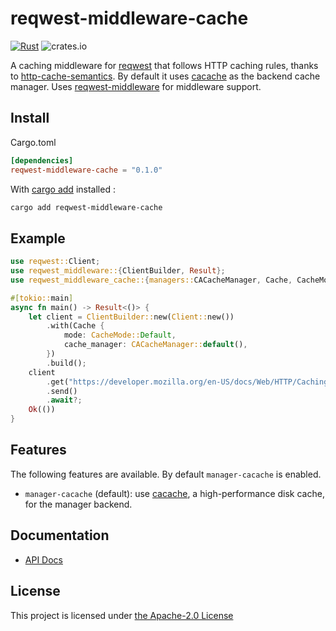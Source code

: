 # reqwest-middleware-cache

[![Rust](https://github.com/06chaynes/reqwest-middleware-cache/actions/workflows/rust.yml/badge.svg)](https://github.com/06chaynes/reqwest-middleware-cache/actions/workflows/rust.yml) ![crates.io](https://img.shields.io/crates/v/reqwest-middleware-cache.svg)

A caching middleware for [reqwest](https://github.com/seanmonstar/reqwest) that follows HTTP caching rules, thanks to [http-cache-semantics](https://github.com/kornelski/rusty-http-cache-semantics). By default it uses [cacache](https://github.com/zkat/cacache-rs) as the backend cache manager. Uses [reqwest-middleware](https://github.com/TrueLayer/reqwest-middleware) for middleware support.

## Install

Cargo.toml

```toml
[dependencies]
reqwest-middleware-cache = "0.1.0"
```

With [cargo add](https://github.com/killercup/cargo-edit#Installation) installed :

```sh
cargo add reqwest-middleware-cache
```

## Example

```rust
use reqwest::Client;
use reqwest_middleware::{ClientBuilder, Result};
use reqwest_middleware_cache::{managers::CACacheManager, Cache, CacheMode};

#[tokio::main]
async fn main() -> Result<()> {
    let client = ClientBuilder::new(Client::new())
        .with(Cache {
            mode: CacheMode::Default,
            cache_manager: CACacheManager::default(),
        })
        .build();
    client
        .get("https://developer.mozilla.org/en-US/docs/Web/HTTP/Caching")
        .send()
        .await?;
    Ok(())
}
```

## Features

The following features are available. By default `manager-cacache` is enabled.

- `manager-cacache` (default): use [cacache](https://github.com/zkat/cacache-rs), a high-performance disk cache, for the manager backend.

## Documentation

- [API Docs](https://docs.rs/reqwest-middleware-cache)

## License

This project is licensed under [the Apache-2.0 License](LICENSE.md)
